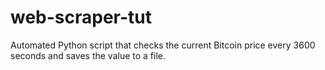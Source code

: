 # web-scraper-tut
Automated Python script that checks the current Bitcoin price every 3600 seconds and saves the value to a file.
